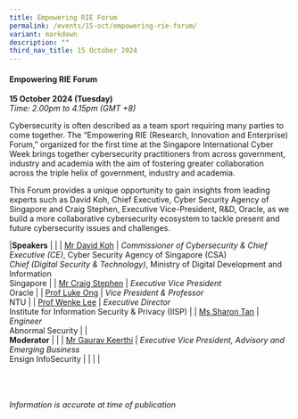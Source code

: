```yaml
---
title: Empowering RIE Forum
permalink: /events/15-oct/empowering-rie-forum/
variant: markdown
description: ""
third_nav_title: 15 October 2024
---
```

#### **Empowering RIE Forum**

**15 October 2024 (Tuesday)**  
*Time: 2.00pm to 4.15pm (GMT +8)*

Cybersecurity is often described as a team sport requiring many parties to come together. The “Empowering RIE (Research, Innovation and Enterprise) Forum,” organized for the first time at the Singapore International Cyber Week brings together cybersecurity practitioners from across government, industry and academia with the aim of fostering greater collaboration across the triple helix of government, industry and academia. 

This Forum provides a unique opportunity to gain insights from leading experts such as David Koh, Chief Executive, Cyber Security Agency of Singapore and Craig Stephen, Executive Vice-President, R&amp;D, Oracle, as we build a more collaborative cybersecurity ecosystem to tackle present and future cybersecurity issues and challenges.       

|**Speakers**          |                                                              |
| [Mr David Koh](/speakers/mr-david-koh/)  | *Commissioner of Cybersecurity &amp; Chief Executive (CE)*, Cyber Security Agency of Singapore (CSA)<br>*Chief (Digital Security &amp; Technology)*, Ministry of Digital Development and Information<br>Singapore     |
| [Mr Craig Stephen](/speakers/mr-craig-stephen/)  | *Executive Vice President*<br>Oracle           |
| [Prof Luke Ong](/speakers/prof-luke-ong/)  | *Vice President &amp; Professor*<br>NTU           |
| [Prof Wenke Lee](/speakers/prof-wenke-lee/)  | *Executive Director* <br>Institute for Information Security &amp; Privacy (IISP)     |
| [Ms Sharon Tan](/speakers/ms-sharon-tan/)  | *Engineer*<br>Abnormal Security           |
|<br> **Moderator**          |                                                           |
| [Mr Gaurav Keerthi](/speakers/mr-gaurav-keerthi/)  | *Executive Vice President, Advisory and Emerging Business*<br>Ensign InfoSecurity                |
| | |


<br><br><br>
*Information is accurate at time of publication*